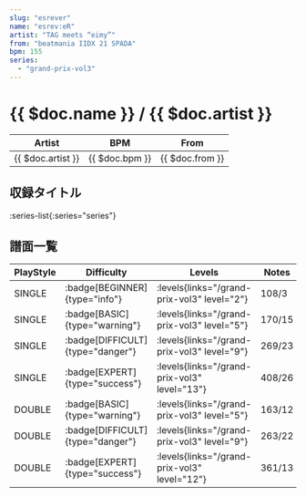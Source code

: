 ```yaml
---
slug: "esrever"
name: "esrev:eR"
artist: "TAG meets “eimy”"
from: "beatmania IIDX 21 SPADA"
bpm: 155
series:
  - "grand-prix-vol3"
---
```


# {{ $doc.name }} / {{ $doc.artist }}

|Artist|BPM|From|
|------|---|----|
|{{ $doc.artist }}|{{ $doc.bpm }}|{{ $doc.from }}|

## 収録タイトル

:series-list{:series="series"}

## 譜面一覧

|PlayStyle|Difficulty|Levels|Notes|Movie|
|---------|----------|------|-----|-----|
|SINGLE| :badge[BEGINNER]{type="info"}| :levels{links="/grand-prix-vol3" level="2"}|108/3||
|SINGLE| :badge[BASIC]{type="warning"}| :levels{links="/grand-prix-vol3" level="5"}|170/15||
|SINGLE| :badge[DIFFICULT]{type="danger"}| :levels{links="/grand-prix-vol3" level="9"}|269/23||
|SINGLE| :badge[EXPERT]{type="success"}| :levels{links="/grand-prix-vol3" level="13"}|408/26||
|DOUBLE| :badge[BASIC]{type="warning"}| :levels{links="/grand-prix-vol3" level="5"}|163/12||
|DOUBLE| :badge[DIFFICULT]{type="danger"}| :levels{links="/grand-prix-vol3" level="9"}|263/22||
|DOUBLE| :badge[EXPERT]{type="success"}| :levels{links="/grand-prix-vol3" level="12"}|361/13||
